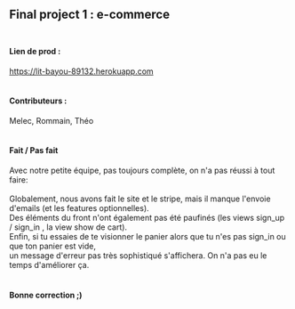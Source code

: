## Final project 1 : e-commerce</br></br>
#### Lien de prod :
https://lit-bayou-89132.herokuapp.com</br></br>


#### Contributeurs :
Melec, Rommain, Théo</br></br>

#### Fait / Pas fait
Avec notre petite équipe, pas toujours complète, on n'a pas réussi à tout faire:</br></br>
Globalement, nous avons fait le site et le stripe, mais il manque l'envoie d'emails (et les features optionnelles).</br>
Des éléments du front n'ont également pas été paufinés (les views sign_up / sign_in , la view show de cart).</br>
Enfin, si tu essaies de te visionner le panier alors que tu n'es pas sign_in ou que ton panier est vide, </br>
un message d'erreur pas très sophistiqué s'affichera. On n'a pas eu le temps d'améliorer ça.</br></br>

#### Bonne correction ;)
